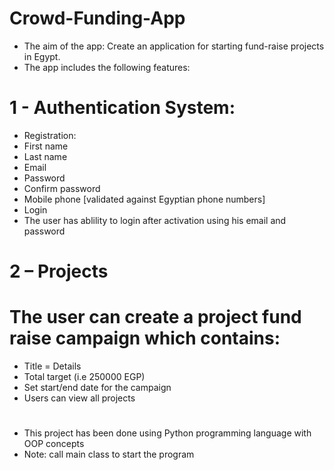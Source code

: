 # Crowd-Funding-App
- The aim of the app: Create an application for starting fund-raise projects in Egypt.
- The app includes the following features:
# 1 - Authentication System:
- Registration:
- First name
- Last name
- Email
- Password
- Confirm password
- Mobile phone [validated against Egyptian phone numbers] 
- Login
- The user has ablility to login after activation using his email and password 
# 2 – Projects 
# The user can create a project fund raise campaign which contains:
- Title
= Details
- Total target (i.e 250000 EGP)
- Set start/end date for the campaign
- Users can view all projects
#
- This project has been done using Python programming language with OOP concepts
- Note: call main class to start the program
